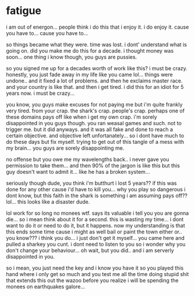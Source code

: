 # fatigue

i am out of energon...  people think i do this that i enjoy it. i do enjoy it.  cause you have to...  cause you have to...

so things became what they were.  time was lost.  i dont' understand what is going on.  did you make me do this for a decade.  i thought money was soon...  one thing i know though, you guys are pussies.  

so you signed me up for a decades worth of work like this? i must be crazy.  honestly, you just fade away in my life like you came lol...  things were undone..  and it fixed a lot of problems.  and then he exclaims master race.  and your country is like that.  and then i get tired.  i did this for an idiot for 5 years now.  i must be crazy...

you know, you guys make excuses for not paying me but i'm quite frankly very tired.  from your crap.  the shark's crap.  people's crap.  perhaps one of these domains pays off like when i get my own crap.  i'm sorely disappointed in you guys though.  you ran weasal games and such.  not to trigger me.  but it did anyways.  and it was all fake and done to reach a certain objective.  and objective left unfortanately...  so i dont have much to do these days but fix myself.  trying to get out of this tangle of a mess with my brain...  you guys are sorely disappointing me.

no offense but you owe me my wavelengths back.. i never gave you permission to take them...  and then 90% of the jargon is like this but this guy doesn't want to admit it...  like he has a broken system...

seriously though dude, you think i'm butthurt i lost 5 years?? if this was done for any other cause i'd have to kill you...  why you play so dangerous i dont know, but this faith in the shark is something i am assuming pays off?? lol...  this looks like a disaster dude.

lol work for so long no monees wtf.  says its valuable i tell you you are gonna die...  so i mean think about it for a second.  this is wasting my time...  i dont want to do it or need to do it, but it happens.  now my understanding is that this ends some time cause i might as well bail or paint the town either or..  you know??? i think you do...  i just don't get it myself...  you came here and pulled a sharkey you cunt.  i dont need to listen to you so i wonder why you don't change your behaviour... oh wait, but you did.. and i am serverly disappointed in you. 

so i mean, you just need the key and i know you have it so you played this hand where i only get so much and you test me all the time doing stupid shit that extends this out the wazoo before you realize i will be spending the monees on earthquakes galore...
